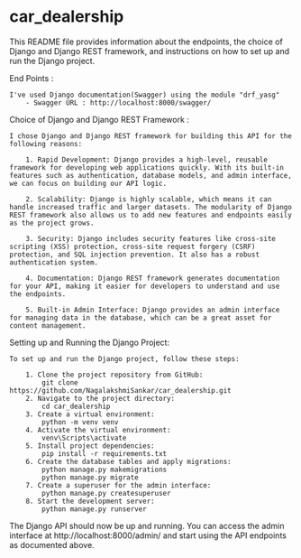# car_dealership

This README file provides information about the endpoints, the choice of Django and Django REST framework, and instructions on how to set up and run the Django project.

End Points : 

    I've used Django documentation(Swagger) using the module "drf_yasg"
        - Swagger URL : http://localhost:8000/swagger/

Choice of Django and Django REST Framework :

    I chose Django and Django REST framework for building this API for the following reasons:

        1. Rapid Development: Django provides a high-level, reusable framework for developing web applications quickly. With its built-in features such as authentication, database models, and admin interface, we can focus on building our API logic.

        2. Scalability: Django is highly scalable, which means it can handle increased traffic and larger datasets. The modularity of Django REST framework also allows us to add new features and endpoints easily as the project grows.

        3. Security: Django includes security features like cross-site scripting (XSS) protection, cross-site request forgery (CSRF) protection, and SQL injection prevention. It also has a robust authentication system.

        4. Documentation: Django REST framework generates documentation for your API, making it easier for developers to understand and use the endpoints.

        5. Built-in Admin Interface: Django provides an admin interface for managing data in the database, which can be a great asset for content management.

Setting up and Running the Django Project:
    
    To set up and run the Django project, follow these steps:

        1. Clone the project repository from GitHub:
            git clone https://github.com/NagalakshmiSankar/car_dealership.git
        2. Navigate to the project directory:
            cd car_dealership
        3. Create a virtual environment:
            python -m venv venv
        4. Activate the virtual environment:
            venv\Scripts\activate
        5. Install project dependencies:
            pip install -r requirements.txt
        6. Create the database tables and apply migrations:
            python manage.py makemigrations
            python manage.py migrate
        7. Create a superuser for the admin interface:
            python manage.py createsuperuser
        8. Start the development server:
            python manage.py runserver

The Django API should now be up and running. 
You can access the admin interface at http://localhost:8000/admin/ and start using the API endpoints as documented above.